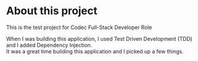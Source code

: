 # About this project  
This is the test project for Codec Full-Stack Developer Role  

When I was building this application, I used Test Driven Development (TDD) and I added Dependency Injection.  
It was a great time building this application and I picked up a few things.
